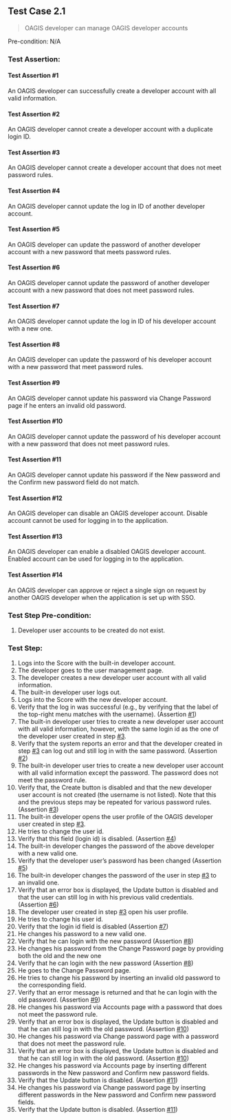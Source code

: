 ## Test Case 2.1

> OAGIS developer can manage OAGIS developer accounts

Pre-condition: N/A

### Test Assertion:

#### Test Assertion #1
An OAGIS developer can successfully create a developer account with all valid information.

#### Test Assertion #2
An OAGIS developer cannot create a developer account with a duplicate login ID.

#### Test Assertion #3
An OAGIS developer cannot create a developer account that does not meet password rules.

#### Test Assertion #4
An OAGIS developer cannot update the log in ID of another developer account.

#### Test Assertion #5
An OAGIS developer can update the password of another developer account with a new password that meets password rules.

#### Test Assertion #6
An OAGIS developer cannot update the password of another developer account with a new password that does not meet password rules.

#### Test Assertion #7
An OAGIS developer cannot update the log in ID of his developer account with a new one.

#### Test Assertion #8
An OAGIS developer can update the password of his developer account with a new password that meet password rules.

#### Test Assertion #9
An OAGIS developer cannot update his password via Change Password page if he enters an invalid old password.

#### Test Assertion #10
An OAGIS developer cannot update the password of his developer account with a new password that does not meet password rules.

#### Test Assertion #11
An OAGIS developer cannot update his password if the New password and the Confirm new password field do not match.

#### Test Assertion #12
An OAGIS developer can disable an OAGIS developer account. Disable account cannot be used for logging in to the application.

#### Test Assertion #13
An OAGIS developer can enable a disabled OAGIS developer account. Enabled account can be used for logging in to the application.

#### Test Assertion #14
An OAGIS developer can approve or reject a single sign on request by another OAGIS developer when the application is set up with SSO.

### Test Step Pre-condition:

1. Developer user accounts to be created do not exist.

### Test Step:

1. Logs into the Score with the built-in developer account.
2. The developer goes to the user management page.
3. The developer creates a new developer user account with all valid information.
4. The built-in developer user logs out.
5. Logs into the Score with the new developer account.
6. Verify that the log in was successful (e.g., by verifying that the label of the top-right menu matches with the username). (Assertion [#1](#test-assertion-1))
7. The built-in developer user tries to create a new developer user account with all valid information, however, with the same login id as the one of the developer user created in step [#3](#test-assertion-3).
8. Verify that the system reports an error and that the developer created in step [#3](#test-assertion-3) can log out and still log in with the same password. (Assertion [#2](#test-assertion-2))
9. The built-in developer user tries to create a new developer user account with all valid information except the password. The password does not meet the password rule.
10. Verify that, the Create button is disabled and that the new developer user account is not created (the username is not listed). Note that this and the previous steps may be repeated for various password rules. (Assertion [#3](#test-assertion-3))
11. The built-in developer opens the user profile of the OAGIS developer user created in step [#3](#test-assertion-3).
12. He tries to change the user id.
13. Verify that this field (login id) is disabled. (Assertion [#4](#test-assertion-4))
14. The built-in developer changes the password of the above developer with a new valid one.
15. Verify that the developer user’s password has been changed (Assertion [#5](#test-assertion-5))
16. The built-in developer changes the password of the user in step [#3](#test-assertion-3) to an invalid one.
17. Verify that an error box is displayed, the Update button is disabled and that the user can still log in with his previous valid credentials. (Assertion [#6](#test-assertion-6))
18. The developer user created in step [#3](#test-assertion-3) open his user profile.
19. He tries to change his user id.
20. Verify that the login id field is disabled (Assertion [#7](#test-assertion-7))
21. He changes his password to a new valid one.
22. Verify that he can login with the new password (Assertion [#8](#test-assertion-8))
23. He changes his password from the Change Password page by providing both the old and the new one
24. Verify that he can login with the new password (Assertion [#8](#test-assertion-8))
25. He goes to the Change Password page.
26. He tries to change his password by inserting an invalid old password to the corresponding field.
27. Verify that an error message is returned and that he can login with the old password. (Assertion [#9](#test-assertion-9))
28. He changes his password via Accounts page with a password that does not meet the password rule.
29. Verify that an error box is displayed, the Update button is disabled and that he can still log in with the old password. (Assertion [#10](#test-assertion-10))
30. He changes his password via Change password page with a password that does not meet the password rule.
31. Verify that an error box is displayed, the Update button is disabled and that he can still log in with the old password. (Assertion [#10](#test-assertion-10))
32. He changes his password via Accounts page by inserting different passwords in the New password and Confirm new password fields.
33. Verify that the Update button is disabled. (Assertion [#11](#test-assertion-11))
34. He changes his password via Change password page by inserting different passwords in the New password and Confirm new password fields.
35. Verify that the Update button is disabled. (Assertion [#11](#test-assertion-11))